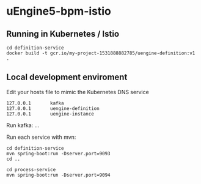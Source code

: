 # uEngine5-bpm-istio

## Running in Kubernetes / Istio

```
cd definition-service
docker build -t gcr.io/my-project-1531888882785/uengine-definition:v1 .

```

## Local development enviroment

Edit your hosts file to mimic the Kubernetes DNS service
```
127.0.0.1       kafka
127.0.0.1       uengine-definition
127.0.0.1       uengine-instance

```


Run kafka:
...


Run each service with mvn:
```
cd definition-service
mvn spring-boot:run -Dserver.port=9093
cd ..

cd process-service
mvn spring-boot:run -Dserver.port=9094

```
